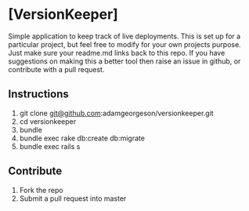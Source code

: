 [VersionKeeper]
=============

Simple application to keep track of live deployments.
This is set up for a particular project, but feel free to modify for your own projects purpose. Just make sure your readme.md links back to this repo.
If you have suggestions on making this a better tool then raise an issue in github, or contribute with a pull request.

## Instructions

1. git clone git@github.com:adamgeorgeson/versionkeeper.git
2. cd versionkeeper
3. bundle
4. bundle exec rake db:create db:migrate
5. bundle exec rails s

## Contribute

1. Fork the repo
2. Submit a pull request into master
